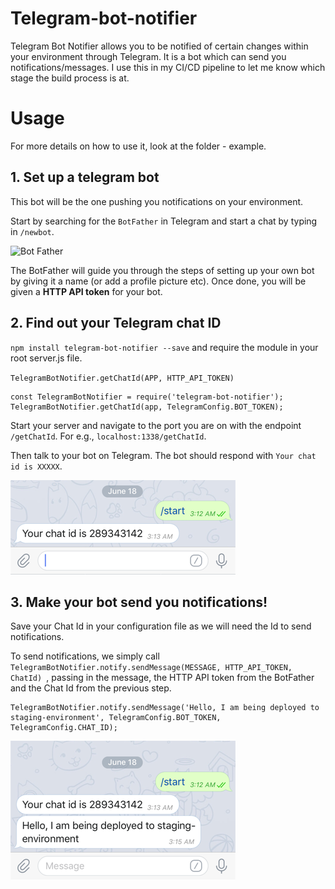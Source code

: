# Telegram-bot-notifier
Telegram Bot Notifier allows you to be notified of certain changes within your environment through Telegram. It is a bot which can send you notifications/messages. I use this in my CI/CD pipeline to let me know which stage the build process is at.

# Usage
For more details on how to use it, look at the folder - example.

## 1. Set up a telegram bot

This bot will be the one pushing you notifications on your environment.

Start by searching for the `BotFather` in Telegram and start a chat by typing in `/newbot`.

![Bot Father](https://pbs.twimg.com/media/C63YqFpWoAA6KeK.jpg)

The BotFather will guide you through the steps of setting up your own bot by giving it a name (or add a profile picture etc). Once done, you will be given a **HTTP API token** for your bot. 

## 2. Find out your Telegram chat ID

`npm install telegram-bot-notifier --save` and require the module in your root server.js file. 

`TelegramBotNotifier.getChatId(APP, HTTP_API_TOKEN)` 

```
const TelegramBotNotifier = require('telegram-bot-notifier');
TelegramBotNotifier.getChatId(app, TelegramConfig.BOT_TOKEN);

```
Start your server and navigate to the port you are on with the endpoint `/getChatId`. For e.g., `localhost:1338/getChatId`. 

Then talk to your bot on Telegram. The bot should respond with `Your chat id is XXXXX`. 

![Chat Id image](./images/telegram-chat1.png)

## 3. Make your bot send you notifications!
Save your Chat Id in your configuration file as we will need the Id to send notifications. 

To send notifications, we simply call  `TelegramBotNotifier.notify.sendMessage(MESSAGE, HTTP_API_TOKEN, ChatId) `, passing in the message, the HTTP API token from the BotFather and the Chat Id from the previous step. 
```
TelegramBotNotifier.notify.sendMessage('Hello, I am being deployed to staging-environment', TelegramConfig.BOT_TOKEN, TelegramConfig.CHAT_ID);
```

![Notification image](./images/telegram-chat2.png)



